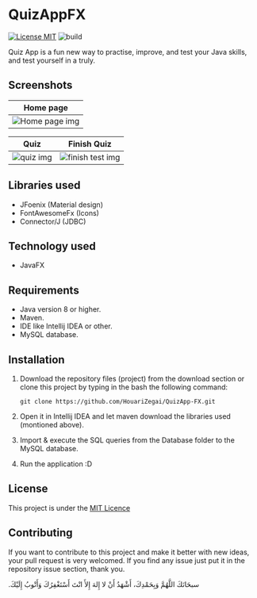 # QuizAppFX
[![License MIT](https://img.shields.io/badge/license-MIT-blue.svg)](LICENSE)
![build](https://img.shields.io/jenkins/build/https/builds.apache.org/job/maven-box/job/maven/job/master.svg?style=flat-square)

Quiz App is a fun new way to practise, improve, and test your Java skills, and test yourself in a truly.

## Screenshots
Home page                |
:-------------------------:|
![Home page img](screenshot/home.PNG)  |

Quiz           |  Finish Quiz
:-------------------------:|:-------------------------:
![quiz img](screenshot/test.PNG)  |  ![finish test img](screenshot/finish_test.PNG)

## Libraries used
* JFoenix (Material design)
* FontAwesomeFx (Icons)
* Connector/J (JDBC)

## Technology used
* JavaFX

## Requirements
* Java version 8 or higher.
* Maven.
* IDE like Intellij IDEA or other.
* MySQL database.

## Installation
1. Download the repository files (project) from the download section or clone this project by typing in the bash the following command:

       git clone https://github.com/HouariZegai/QuizApp-FX.git
2. Open it in Intellij IDEA and let maven download the libraries used (montioned above).
3. Import & execute the SQL queries from the Database folder to the MySQL database.
4. Run the application :D

## License
This project is under the [MIT Licence](https://raw.githubusercontent.com/HouariZegai/QuizApp-FX/master/LICENSE)

## Contributing
If you want to contribute to this project and make it better with new ideas, your pull request is very welcomed.
If you find any issue just put it in the repository issue section, thank you.

.سبحَانَكَ اللَّهُمَّ وَبِحَمْدِكَ، أَشْهَدُ أَنْ لا إِلهَ إِلأَ انْتَ أَسْتَغْفِرُكَ وَأَتْوبُ إِلَيْكَ
